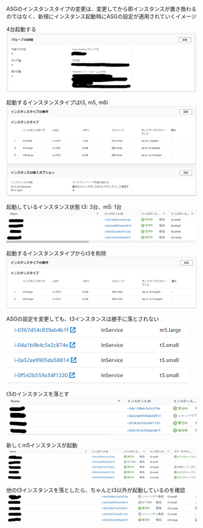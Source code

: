 ASGのインスタンスタイプの変更は、変更してから即インスタンスが置き換わるのではなく、新規にインスタンス起動時にASGの設定が適用されていくイメージ

4台起動する
![img](assets/mod_setting_test1.png)

起動するインスタンスタイプはt3, m5, m6i
![img](assets/mod_setting_test2.png)

起動しているインスタンス状態 t3: 3台、m5: 1台
![img](assets/mod_setting_test3.png)

起動するインスタンスタイプからt3を削除
![img](assets/mod_setting_test4.png)

ASGの設定を変更しても、t3インスタンスは勝手に落とされない
![img](assets/mod_setting_test5.png)

t3のインスタンスを落とす
![img](assets/mod_setting_test6.png)

新しくm5インスタンスが起動
![img](assets/mod_setting_test7.png)

他のt3インスタンスを落としたら、ちゃんとt3以外が起動しているのを確認
![img](assets/mod_setting_test8.png)
